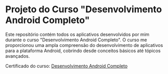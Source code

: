 # Projeto do Curso "Desenvolvimento Android Completo"

Este repositório contém todos os aplicativos desenvolvidos por mim durante o curso "Desenvolvimento Android Completo". O curso me proporcionou uma ampla compreensão do desenvolvimento de aplicativos para a plataforma Android, cobrindo desde conceitos básicos até tópicos avançados.

Certificado do curso: [Desenvolvimento Android Completo](https://www.udemy.com/certificate/UC-8dcc3aba-14c0-448c-83dc-f87eaa71176f/)
